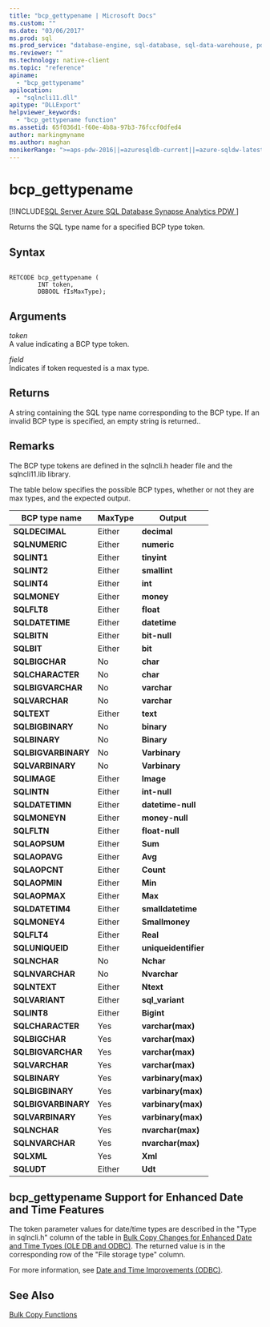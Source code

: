 ```yaml
---
title: "bcp_gettypename | Microsoft Docs"
ms.custom: ""
ms.date: "03/06/2017"
ms.prod: sql
ms.prod_service: "database-engine, sql-database, sql-data-warehouse, pdw"
ms.reviewer: ""
ms.technology: native-client
ms.topic: "reference"
apiname: 
  - "bcp_gettypename"
apilocation: 
  - "sqlncli11.dll"
apitype: "DLLExport"
helpviewer_keywords: 
  - "bcp_gettypename function"
ms.assetid: 65f036d1-f60e-4b8a-97b3-76fccf0dfed4
author: markingmyname
ms.author: maghan
monikerRange: ">=aps-pdw-2016||=azuresqldb-current||=azure-sqldw-latest||>=sql-server-2016||=sqlallproducts-allversions||>=sql-server-linux-2017||=azuresqldb-mi-current"
---
```

# bcp_gettypename
[!INCLUDE[SQL Server Azure SQL Database Synapse Analytics PDW ](../../includes/applies-to-version/sql-asdb-asdbmi-asa-pdw.md)]

  Returns the SQL type name for a specified BCP type token.  
  
## Syntax  
  
```  
  
RETCODE bcp_gettypename (  
        INT token,  
        DBBOOL fIsMaxType);  
```  
  
## Arguments  
 *token*  
 A value indicating a BCP type token.  
  
 *field*  
 Indicates if token requested is a max type.  
  
## Returns  
 A string containing the SQL type name corresponding to the BCP type. If an invalid BCP type is specified, an empty string is returned..  
  
## Remarks  
 The BCP type tokens are defined in the sqlncli.h header file and the sqlncli11.lib library.  
  
 The table below specifies the possible BCP types, whether or not they are max types, and the expected output.  
  
|BCP type name|MaxType|Output|  
|-------------------|-------------|------------|  
|**SQLDECIMAL**|Either|**decimal**|  
|**SQLNUMERIC**|Either|**numeric**|  
|**SQLINT1**|Either|**tinyint**|  
|**SQLINT2**|Either|**smallint**|  
|**SQLINT4**|Either|**int**|  
|**SQLMONEY**|Either|**money**|  
|**SQLFLT8**|Either|**float**|  
|**SQLDATETIME**|Either|**datetime**|  
|**SQLBITN**|Either|**bit-null**|  
|**SQLBIT**|Either|**bit**|  
|**SQLBIGCHAR**|No|**char**|  
|**SQLCHARACTER**|No|**char**|  
|**SQLBIGVARCHAR**|No|**varchar**|  
|**SQLVARCHAR**|No|**varchar**|  
|**SQLTEXT**|Either|**text**|  
|**SQLBIGBINARY**|No|**binary**|  
|**SQLBINARY**|No|**Binary**|  
|**SQLBIGVARBINARY**|No|**Varbinary**|  
|**SQLVARBINARY**|No|**Varbinary**|  
|**SQLIMAGE**|Either|**Image**|  
|**SQLINTN**|Either|**int-null**|  
|**SQLDATETIMN**|Either|**datetime-null**|  
|**SQLMONEYN**|Either|**money-null**|  
|**SQLFLTN**|Either|**float-null**|  
|**SQLAOPSUM**|Either|**Sum**|  
|**SQLAOPAVG**|Either|**Avg**|  
|**SQLAOPCNT**|Either|**Count**|  
|**SQLAOPMIN**|Either|**Min**|  
|**SQLAOPMAX**|Either|**Max**|  
|**SQLDATETIM4**|Either|**smalldatetime**|  
|**SQLMONEY4**|Either|**Smallmoney**|  
|**SQLFLT4**|Either|**Real**|  
|**SQLUNIQUEID**|Either|**uniqueidentifier**|  
|**SQLNCHAR**|No|**Nchar**|  
|**SQLNVARCHAR**|No|**Nvarchar**|  
|**SQLNTEXT**|Either|**Ntext**|  
|**SQLVARIANT**|Either|**sql_variant**|  
|**SQLINT8**|Either|**Bigint**|  
|**SQLCHARACTER**|Yes|**varchar(max)**|  
|**SQLBIGCHAR**|Yes|**varchar(max)**|  
|**SQLBIGVARCHAR**|Yes|**varchar(max)**|  
|**SQLVARCHAR**|Yes|**varchar(max)**|  
|**SQLBINARY**|Yes|**varbinary(max)**|  
|**SQLBIGBINARY**|Yes|**varbinary(max)**|  
|**SQLBIGVARBINARY**|Yes|**varbinary(max)**|  
|**SQLVARBINARY**|Yes|**varbinary(max)**|  
|**SQLNCHAR**|Yes|**nvarchar(max)**|  
|**SQLNVARCHAR**|Yes|**nvarchar(max)**|  
|**SQLXML**|Yes|**Xml**|  
|**SQLUDT**|Either|**Udt**|  
  
## bcp_gettypename Support for Enhanced Date and Time Features  
 The token parameter values for date/time types are described in the "Type in sqlncli.h" column of the table in [Bulk Copy Changes for Enhanced Date and Time Types &#40;OLE DB and ODBC&#41;](../../relational-databases/native-client-odbc-date-time/bulk-copy-changes-for-enhanced-date-and-time-types-ole-db-and-odbc.md). The returned value is in the corresponding row of the "File storage type" column.  
  
 For more information, see [Date and Time Improvements &#40;ODBC&#41;](../../relational-databases/native-client-odbc-date-time/date-and-time-improvements-odbc.md).  
  
## See Also  
 [Bulk Copy Functions](../../relational-databases/native-client-odbc-extensions-bulk-copy-functions/sql-server-driver-extensions-bulk-copy-functions.md)  
  
  
